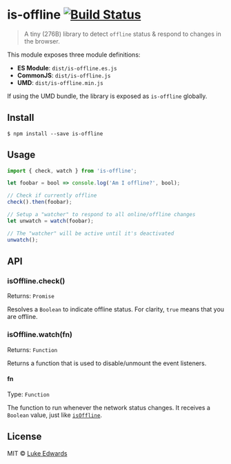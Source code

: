# is-offline [![Build Status](https://travis-ci.org/lukeed/is-offline.svg?branch=master)](https://travis-ci.org/lukeed/is-offline)

> A tiny (276B) library to detect `offline` status & respond to changes in the browser.

This module exposes three module definitions:

* **ES Module**: `dist/is-offline.es.js`
* **CommonJS**: `dist/is-offline.js`
* **UMD**: `dist/is-offline.min.js`

If using the UMD bundle, the library is exposed as `is-offline` globally.


## Install

```
$ npm install --save is-offline
```


## Usage

```js
import { check, watch } from 'is-offline';

let foobar = bool => console.log('Am I offline?', bool);

// Check if currently offline
check().then(foobar);

// Setup a "watcher" to respond to all online/offline changes
let unwatch = watch(foobar);

// The "watcher" will be active until it's deactivated
unwatch();
```

## API

### isOffline.check()

Returns: `Promise`

Resolves a `Boolean` to indicate offline status. For clarity, `true` means that you are offline.

### isOffline.watch(fn)

Returns: `Function`

Returns a function that is used to disable/unmount the event listeners.

#### fn

Type: `Function`

The function to run whenever the network status changes. It receives a `Boolean` value, just like [`isOffline`](#isofflinecheck).


## License

MIT © [Luke Edwards](https://lukeed.com)
